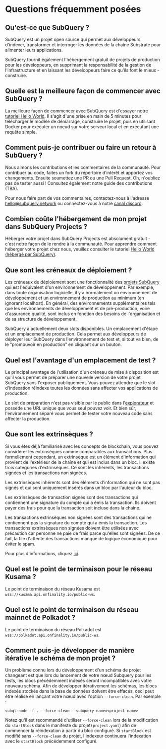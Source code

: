 # Questions fréquemment posées

## Qu'est-ce que SubQuery ?

SubQuery est un projet open source qui permet aux développeurs d'indexer, transformer et interroger les données de la chaîne Substrate pour alimenter leurs applications.

SubQuery fournit également l'hébergement gratuit de projets de production pour les développeurs, en supprimant la responsabilité de la gestion de l'infrastructure et en laissant les développeurs faire ce qu'ils font le mieux - construire.

## Quelle est la meilleure façon de commencer avec SubQuery ?

La meilleure façon de commencer avec SubQuery est d'essayer notre [tutoriel Hello World](../quickstart/helloworld-localhost.md). Il s'agit d'une prise en main de 5 minutes pour télécharger le modèle de démarrage, construire le projet, puis en utilisant Docker pour exécuter un noeud sur votre serveur local et en exécutant une requête simple.

## Comment puis-je contribuer ou faire un retour à SubQuery ?

Nous aimons les contributions et les commentaires de la communauté. Pour contribuer au code, faites un fork du répertoire d'intérêt et apportez vos changements. Ensuite soumettez une PR ou une Pull Request. Oh, n'oubliez pas de tester aussi ! Consultez également notre guide des contributions (TBA).

Pour nous faire part de vos commentaires, contactez-nous à l'adresse <hello@subquery.network> ou connectez-vous à notre [canal discord](https://discord.com/invite/78zg8aBSMG).

## Combien coûte l'hébergement de mon projet dans SubQuery Projects ?

Héberger votre projet dans SubQuery Projects est absolument gratuit - c'est notre façon de le rendre à la communauté. Pour apprendre comment héberger votre projet chez nous, veuillez consulter le tutoriel [Hello World (hébergé par SubQuery)](../quickstart/helloworld-hosted.md).

## Que sont les créneaux de déploiement ?

Les créneaux de déploiement sont une fonctionnalité des [projets SubQuery](https://project.subquery.network) qui est l'équivalent d'un environnement de développement. Par exemple, dans toute organisation logicielle, il y a normalement un environnement de développement et un environnement de production au minimum (en ignorant localhost). En général, des environnements supplémentaires tels que les environnements de développement et de pré-production, voire d'assurance qualité, sont inclus en fonction des besoins de l'organisation et de sa structure de développement.

SubQuery a actuellement deux slots disponibles. Un emplacement d'étape et un emplacement de production. Cela permet aux développeurs de déployer leur SubQuery dans l'environnement de test et, si tout va bien, de le "promouvoir en production" en cliquant sur un bouton.

## Quel est l'avantage d'un emplacement de test ?

Le principal avantage de l'utilisation d'un créneau de mise à disposition est qu'il vous permet de préparer une nouvelle version de votre projet SubQuery sans l'exposer publiquement. Vous pouvez attendre que le slot d'indexation réindexe toutes les données sans affecter vos applications de production.

Le slot de préparation n'est pas visible par le public dans l'[explorateur](https://explorer.subquery.network/) et possède une URL unique que vous seul pouvez voir. Et bien sûr, l'environnement séparé vous permet de tester votre nouveau code sans affecter la production.

## Que sont les extrinsèques ?

Si vous êtes déjà familiarisé avec les concepts de blockchain, vous pouvez considérer les extrinsèques comme comparables aux transactions. Plus formellement cependant, un extrinsèque est un élément d'information qui provient de l'extérieur de la chaîne et qui est inclus dans un bloc. Il existe trois catégories d'extrinsèques. Ce sont les inhérents, les transactions signées et les transactions non signées.

Les extrinsèques inhérents sont des éléments d'information qui ne sont pas signés et qui sont uniquement insérés dans un bloc par l'auteur du bloc.

Les extrinsèques de transaction signés sont des transactions qui contiennent une signature du compte qui a émis la transaction. Ils doivent payer des frais pour que la transaction soit incluse dans la chaîne.

Les transactions extrinsèques non signées sont des transactions qui ne contiennent pas la signature du compte qui a émis la transaction. Les transactions extrinsèques non signées doivent être utilisées avec précaution car personne ne paie de frais parce qu'elles sont signées. De ce fait, la file d'attente des transactions manque de logique économique pour éviter le spam.

Pour plus d'informations, cliquez [ici](https://substrate.dev/docs/en/knowledgebase/learn-substrate/extrinsics).

## Quel est le point de terminaison pour le réseau Kusama ?

Le point de terminaison du réseau Kusama est `wss://kusama.api.onfinality.io/public-ws`.

## Quel est le point de terminaison du réseau mainnet de Polkadot ?

Le point de terminaison du réseau Polkadot est `wss://polkadot.api.onfinality.io/public-ws`.

## Comment puis-je développer de manière itérative le schéma de mon projet ?

Un problème connu lors du développement d'un schéma de projet changeant est que lors du lancement de votre nœud Subquery pour les tests, les blocs précédemment indexés seront incompatibles avec votre nouveau schéma. Afin de développer itérativement les schémas, les blocs indexés stockés dans la base de données doivent être effacés, ceci peut être réalisé en lançant votre nœud avec l'option `--force-clean`. Par exemple :

```shell
subql-node -f . --force-clean --subquery-name=<project-name>
```

Notez qu'il est recommandé d'utiliser `--force-clean` lors de la modification du `startBlock` dans le manifeste du projet`(project.yaml`) afin de commencer la réindexation à partir du bloc configuré. Si `startBlock` est modifié sans `--force-clean` du projet, l'indexeur continuera l'indexation avec le `startBlock` précédemment configuré.